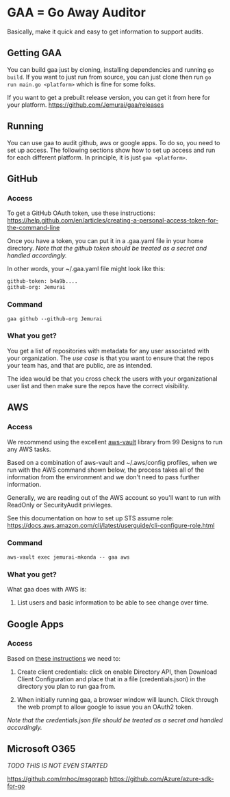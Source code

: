 # GAA = Go Away Auditor

Basically, make it quick and easy to get information to support audits.

## Getting GAA

You can build gaa just by cloning, installing dependencies and running `go build`.  If you want to just run from source, you can just clone then run `go run main.go <platform>` which is fine for some folks.

If you want to get a prebuilt release version, you can get it from here for your platform.
https://github.com/Jemurai/gaa/releases

## Running

You can use gaa to audit github, aws or google apps.  To do so, you
need to set up access.  The following sections show how to set up access and run for each different platform.  In principle, it is just `gaa <platform>`.

## GitHub

### Access
To get a GitHub OAuth token, use these instructions:
https://help.github.com/en/articles/creating-a-personal-access-token-for-the-command-line

Once you have a token, you can put it in a .gaa.yaml file in your home directory.  _Note that the github token should be treated as a secret and handled accordingly._

In other words, your ~/.gaa.yaml file might look like this:

```
github-token: b4a9b....
github-org: Jemurai
```

### Command

`gaa github --github-org Jemurai`

### What you get?

You get a list of repositories with metadata for any user associated with your organization.  The _use case_ is that you want to ensure that the repos your team has, and that are public, are as intended.

The idea would be that you cross check the users with your organizational user list and then make sure the repos have the correct visibility.

## AWS

### Access

We recommend using the excellent [aws-vault](https://github.com/99designs/aws-vault) library from 99 Designs to run any AWS tasks.

Based on a combination of aws-vault and ~/.aws/config profiles, when we run with the AWS command shown below, the process takes all of the information from the environment and we don't need to pass further information.

Generally, we are reading out of the AWS account so you'll want to run with ReadOnly or SecurityAudit privileges.

See this documentation on how to set up STS assume role:  
https://docs.aws.amazon.com/cli/latest/userguide/cli-configure-role.html

### Command

`aws-vault exec jemurai-mkonda -- gaa aws`

### What you get?

What gaa does with AWS is:

1. List users and basic information to be able to see change over time.

## Google Apps

### Access

Based on [these instructions](https://developers.google.com/admin-sdk/directory/v1/quickstart/go) we need to:

1. Create client credentials:  click on enable Directory API, then Download Client Configuration and place that in a file (credentials.json) in the directory you plan to run gaa from.

2. When initially running gaa, a browser window will launch.  Click through the web prompt to allow google to issue you an OAuth2 token.

_Note that the credentials.json file should be treated as a secret and handled accordingly._

## Microsoft O365

_TODO THIS IS NOT EVEN STARTED_

https://github.com/mhoc/msgoraph
https://github.com/Azure/azure-sdk-for-go

